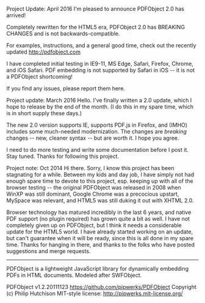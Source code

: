 Project Update: April 2016
I'm pleased to announce PDFObject 2.0 has arrived! 

Completely rewritten for the HTML5 era, PDFObject 2.0 has BREAKING CHANGES and is not backwards-compatible.

For examples, instructions, and a general good time, check out the recently updated http://pdfobject.com

I have completed initial testing in IE9-11, MS Edge, Safari, Firefox, Chrome, and iOS Safari. PDF embedding is not supported by Safari in iOS -- it is not a PDFObject shortcoming!

If you find any issues, please report them here.



Project update: March 2016
Hello. I've finally written a 2.0 update, which I hope to release by the end of the month. (I do this in my spare time, which is in short supply these days.)

The new 2.0 version supports IE, supports PDF.js in Firefox, and (IMHO) includes some much-needed modernization. The changes are _breaking_ changes -- new, cleaner syntax -- but are worth it. I hope you agree.

I need to do more testing and write some documentation before I post it. Stay tuned. Thanks for following this project.


Project note: Oct 2014
Hi there. Sorry, I know this project has been stagnating for a while. Between my kids and day job, I have simply not had enough spare time to devote to this project, esp. keeping up with all of the browser testing -- the original PDFObject was released in 2008 when WinXP was still dominant, Google Chrome was a precocious upstart, MySpace was relevant, and HTML5 was still duking it out with XHTML 2.0.

Browser technology has matured incredibly in the last 6 years, and native PDF support (no plugin required) has grown quite a bit as well. I have not completely given up on PDFObject, but I think it needs a considerable update for the HTML5 world. I have already started working on an update, but can't guarantee when it will be ready, since this is all done in my spare time. Thanks for hanging in there, and thanks to the folks who have posted suggestions and merge requests.


-----

PDFObject is a lightweight JavaScript library for dynamically embedding PDFs in HTML documents.
Modeled after SWFObject.

PDFObject v1.2.20111123
https://github.com/pipwerks/PDFObject
Copyright (c) Philip Hutchison
MIT-style license: http://pipwerks.mit-license.org/
